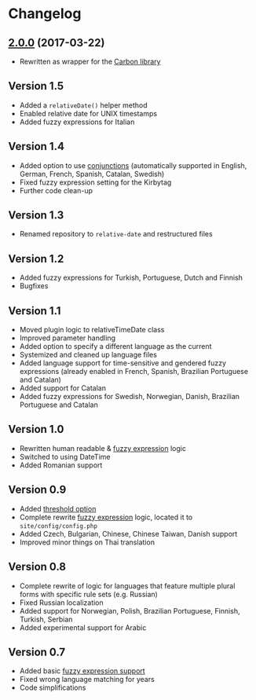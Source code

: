 # Changelog

## [2.0.0](https://github.com/distantnative/relative-date/releases/tag/2.0.0) (2017-03-22)
- Rewritten as wrapper for the [Carbon library](http://carbon.nesbot.com/)


## Version 1.5
- Added a `relativeDate()` helper method
- Enabled relative date for UNIX timestamps
- Added fuzzy expressions for Italian

## Version 1.4
- Added option to use [conjunctions](#conjunctions) (automatically supported in English, German, French, Spanish, Catalan, Swedish)
- Fixed fuzzy expression setting for the Kirbytag
- Further code clean-up

## Version 1.3
- Renamed repository to `relative-date` and restructured files

## Version 1.2
- Added fuzzy expressions for Turkish, Portuguese, Dutch and Finnish
- Bugfixes

## Version 1.1
- Moved plugin logic to relativeTimeDate class
- Improved parameter handling
- Added option to specify a different language as the current
- Systemized and cleaned up language files
- Added language support for time-sensitive and gendered fuzzy expressions (already enabled in French, Spanish, Brazilian Portuguese and Catalan)
- Added support for Catalan
- Added fuzzy expressions for Swedish, Norwegian, Danish, Brazilian Portuguese and Catalan

## Version 1.0
- Rewritten human readable & [fuzzy expression](#fuzzy) logic
- Switched to using DateTime
- Added Romanian support

## Version 0.9
- Added [threshold option](#threshold)
- Complete rewrite [fuzzy expression](#fuzzy) logic, located it to ```site/config/config.php```
- Added Czech, Bulgarian, Chinese, Chinese Taiwan, Danish support
- Improved minor things on Thai translation

## Version 0.8
- Complete rewrite of logic for languages that feature multiple plural forms with specific rule sets (e.g. Russian)
- Fixed Russian localization
- Added support for Norwegian, Polish, Brazilian Portuguese, Finnish, Turkish, Serbian
- Added experimental support for Arabic

## Version 0.7
- Added basic [fuzzy expression support](#fuzzy) 
- Fixed wrong language matching for years
- Code simplifications
